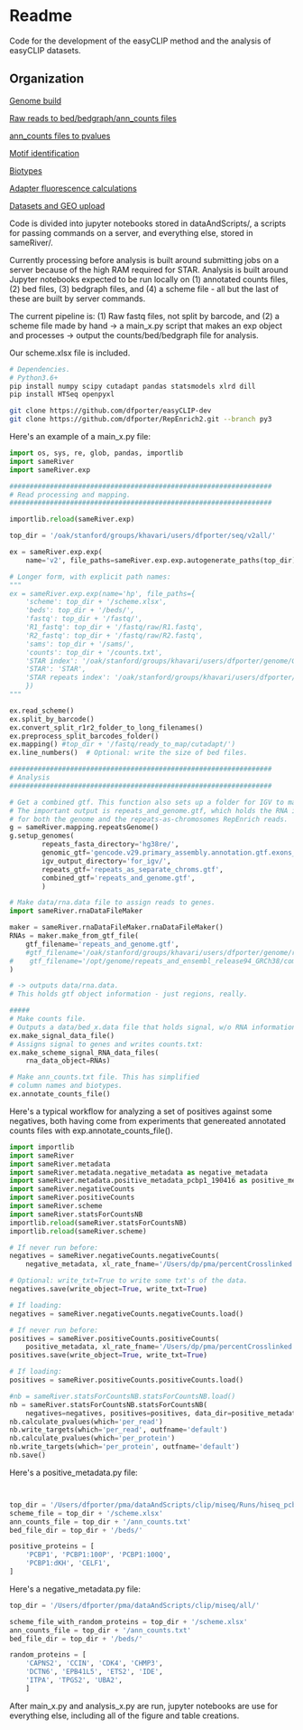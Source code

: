 # Readme

Code for the development of the easyCLIP method and the analysis of easyCLIP datasets.

## Organization

[Genome build](doc/README_genome.md)

[Raw reads to bed/bedgraph/ann_counts files](doc/README_raw_fastq_to_beds_and_counts.md)

[ann_counts files to pvalues](doc/README_ann_counts_to_stats.md)

[Motif identification](doc/README_motif_identification.md)

[Biotypes](doc/README_biotypes.md)

[Adapter fluorescence calculations](doc/README_fluorescence.md)

[Datasets and GEO upload](doc/README_datasets.md)

Code is divided into jupyter notebooks stored in dataAndScripts/,
 a scripts for passing commands on a server,
 and everything else, stored in sameRiver/.

Currently processing before analysis is built around submitting jobs on a server because of the
 high RAM required for STAR.
Analysis is built around Jupyter notebooks expected to be run locally on 
 (1) annotated counts files, (2) bed files, (3) bedgraph files, and
 (4) a scheme file -
 all but the last of these are built by server commands. 

The current pipeline is:
(1) Raw fastq files, not split by barcode, and (2) a scheme file made by hand
 -> a main_x.py script that makes an exp object and processes 
 -> output the counts/bed/bedgraph file for analysis.

Our scheme.xlsx file is included.

```bash
# Dependencies.
# Python3.6+
pip install numpy scipy cutadapt pandas statsmodels xlrd dill
pip install HTSeq openpyxl

git clone https://github.com/dfporter/easyCLIP-dev
git clone https://github.com/dfporter/RepEnrich2.git --branch py3
```

Here's an example of a main_x.py file:

```python
import os, sys, re, glob, pandas, importlib
import sameRiver
import sameRiver.exp

#################################################################
# Read processing and mapping. 
#################################################################

importlib.reload(sameRiver.exp)

top_dir = '/oak/stanford/groups/khavari/users/dfporter/seq/v2all/'

ex = sameRiver.exp.exp(
    name='v2', file_paths=sameRiver.exp.exp.autogenerate_paths(top_dir))

# Longer form, with explicit path names:
"""
ex = sameRiver.exp.exp(name='hp', file_paths={
    'scheme': top_dir + '/scheme.xlsx',
    'beds': top_dir + '/beds/',
    'fastq': top_dir + '/fastq/',
    'R1_fastq': top_dir + '/fastq/raw/R1.fastq',
    'R2_fastq': top_dir + '/fastq/raw/R2.fastq',
    'sams': top_dir + '/sams/',
    'counts': top_dir + '/counts.txt',
    'STAR index': '/oak/stanford/groups/khavari/users/dfporter/genome/GRCh38.gencode.29/star_index',
    'STAR': 'STAR',
    'STAR repeats index': '/oak/stanford/groups/khavari/users/dfporter/genome/repeats/star_repeats',
    })
"""

ex.read_scheme()
ex.split_by_barcode()
ex.convert_split_r1r2_folder_to_long_filenames()
ex.preprocess_split_barcodes_folder()
ex.mapping() #top_dir + '/fastq/ready_to_map/cutadapt/')
ex.line_numbers()  # Optional: write the size of bed files.

#################################################################
# Analysis 
#################################################################

# Get a combined gtf. This function also sets up a folder for IGV to make a .genome file.
# The important output is repeats_and_genome.gtf, which holds the RNA information
# for both the genome and the repeats-as-chromosomes RepEnrich reads.
g = sameRiver.mapping.repeatsGenome()
g.setup_genomes(
        repeats_fasta_directory='hg38re/',
        genomic_gtf='gencode.v29.primary_assembly.annotation.gtf.exons_only_tsl1andNA',
        igv_output_directory='for_igv/',
        repeats_gtf='repeats_as_separate_chroms.gtf',
        combined_gtf='repeats_and_genome.gtf',
        )

# Make data/rna.data file to assign reads to genes.
import sameRiver.rnaDataFileMaker

maker = sameRiver.rnaDataFileMaker.rnaDataFileMaker()
RNAs = maker.make_from_gtf_file(
    gtf_filename='repeats_and_genome.gtf',
    #gtf_filename='/oak/stanford/groups/khavari/users/dfporter/genome/repeats_and_ensembl_release94_GRCh38/combined.gtf',
#    gtf_filename='/opt/genome/repeats_and_ensembl_release94_GRCh38/combined.gtf'
)

# -> outputs data/rna.data. 
# This holds gtf object information - just regions, really.

#####
# Make counts file.
# Outputs a data/bed_x.data file that holds signal, w/o RNA information:
ex.make_signal_data_file()
# Assigns signal to genes and writes counts.txt:
ex.make_scheme_signal_RNA_data_files(
    rna_data_object=RNAs)

# Make ann_counts.txt file. This has simplified
# column names and biotypes.
ex.annotate_counts_file()


```

Here's a typical workflow for analyzing a set of positives against
 some negatives, both having come from experiments that genereated
 annotated counts files with exp.annotate_counts_file().

```python
import importlib
import sameRiver
import sameRiver.metadata
import sameRiver.metadata.negative_metadata as negative_metadata
import sameRiver.metadata.positive_metadata_pcbp1_190416 as positive_metadata
import sameRiver.negativeCounts
import sameRiver.positiveCounts
import sameRiver.scheme
import sameRiver.statsForCountsNB
importlib.reload(sameRiver.statsForCountsNB)
importlib.reload(sameRiver.scheme)

# If never run before:
negatives = sameRiver.negativeCounts.negativeCounts(
    negative_metadata, xl_rate_fname='/Users/dp/pma/percentCrosslinked.xlsx')

# Optional: write_txt=True to write some txt's of the data.
negatives.save(write_object=True, write_txt=True)

# If loading:
negatives = sameRiver.negativeCounts.negativeCounts.load()

# If never run before:
positives = sameRiver.positiveCounts.positiveCounts(
    positive_metadata, xl_rate_fname='/Users/dp/pma/percentCrosslinked.xlsx')
positives.save(write_object=True, write_txt=True)

# If loading:
positives = sameRiver.positiveCounts.positiveCounts.load()

#nb = sameRiver.statsForCountsNB.statsForCountsNB.load()
nb = sameRiver.statsForCountsNB.statsForCountsNB(
    negatives=negatives, positives=positives, data_dir=positive_metadata.top_dir + '/data/')
nb.calculate_pvalues(which='per_read')
nb.write_targets(which='per_read', outfname='default')
nb.calculate_pvalues(which='per_protein')
nb.write_targets(which='per_protein', outfname='default')
nb.save()


```

Here's a positive_metadata.py file:
```python


top_dir = '/Users/dfporter/pma/dataAndScripts/clip/miseq/Runs/hiseq_pcbp1_190416/'
scheme_file = top_dir + '/scheme.xlsx'
ann_counts_file = top_dir + '/ann_counts.txt'
bed_file_dir = top_dir + '/beds/'

positive_proteins = [
    'PCBP1', 'PCBP1:100P', 'PCBP1:100Q',
    'PCBP1:dKH', 'CELF1',
]
```

Here's a negative_metadata.py file:
```python
top_dir = '/Users/dfporter/pma/dataAndScripts/clip/miseq/all/'

scheme_file_with_random_proteins = top_dir + '/scheme.xlsx'
ann_counts_file = top_dir + '/ann_counts.txt'
bed_file_dir = top_dir + '/beds/'

random_proteins = [
    'CAPNS2', 'CCIN', 'CDK4', 'CHMP3',
    'DCTN6', 'EPB41L5', 'ETS2', 'IDE',
    'ITPA', 'TPGS2', 'UBA2',
    ]
```

After main_x.py and analysis_x.py are run, jupyter notebooks are use for everything 
 else, including all of the figure and table creations.



